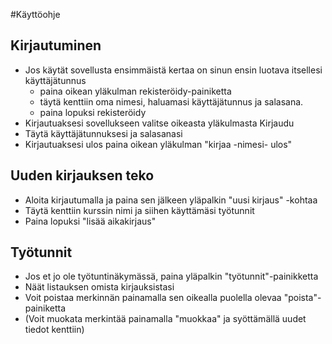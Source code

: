 #Käyttöohje

## Kirjautuminen  
- Jos käytät sovellusta ensimmäistä kertaa on sinun ensin luotava itsellesi käyttäjätunnus
    - paina oikean yläkulman rekisteröidy-painiketta
    - täytä kenttiin oma nimesi, haluamasi käyttäjätunnus ja salasana.
    - paina lopuksi rekisteröidy
- Kirjautuaksesi sovellukseen valitse oikeasta yläkulmasta Kirjaudu
- Täytä käyttäjätunnuksesi ja salasanasi
- Kirjautuaksesi ulos paina oikean yläkulman "kirjaa -nimesi- ulos"

## Uuden kirjauksen teko  
- Aloita kirjautumalla ja paina sen jälkeen yläpalkin "uusi kirjaus" -kohtaa
- Täytä kenttiin kurssin nimi ja siihen käyttämäsi työtunnit
- Paina lopuksi "lisää aikakirjaus"

## Työtunnit
- Jos et jo ole työtuntinäkymässä, paina yläpalkin "työtunnit"-painikketta
- Näät listauksen omista kirjauksistasi
- Voit poistaa merkinnän painamalla sen oikealla puolella olevaa "poista"-painiketta
- (Voit muokata merkintää painamalla "muokkaa" ja syöttämällä uudet tiedot kenttiin)
